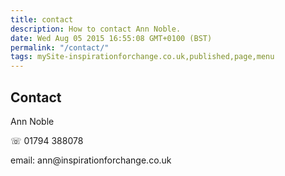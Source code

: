 ```yaml
---
title: contact
description: How to contact Ann Noble.
date: Wed Aug 05 2015 16:55:08 GMT+0100 (BST)
permalink: "/contact/"
tags: mySite-inspirationforchange.co.uk,published,page,menu
---
```

<div class="c8"><h2 class="c4"><a name="h.d8nwj8sn70lc"></a><span class="c6">Contact</span></h2><p class="c1"><span class="c7">Ann Noble</span></p><p class="c5"><span class="c0 c3">&#9743;</span><span class="c0">&nbsp;01794 388078</span></p><p class="c2"><span class="c0 c3">email: </span><span class="c0">ann@inspirationforchange.co.uk</span></p></div>